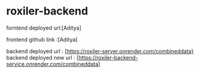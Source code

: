 # roxiler-backend
forntend deployed url:[Aditya]

frontend github link :[Aditya]

backend deployed url : [https://roxiler-server.onrender.com/combineddata}
backend deployed new url : [https://roxiler-backend-service.onrender.com/combineddata]
